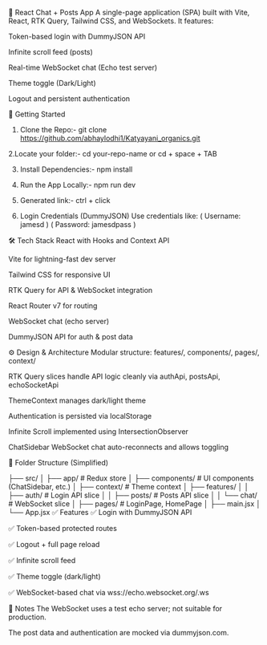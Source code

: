 🧠 React Chat + Posts App
A single-page application (SPA) built with Vite, React, RTK Query, Tailwind CSS, and WebSockets. It features:

Token-based login with DummyJSON API

Infinite scroll feed (posts)

Real-time WebSocket chat (Echo test server)

Theme toggle (Dark/Light)

Logout and persistent authentication

🚀 Getting Started
1. Clone the Repo:-
git clone https://github.com/abhaylodhi1/Katyayani_organics.git

2.Locate your folder:-
cd your-repo-name or cd + space + TAB

3. Install Dependencies:-
npm install

4. Run the App Locally:-
npm run dev

5. Generated link:-
ctrl + click 

6. Login Credentials (DummyJSON)
Use credentials like:
( Username: jamesd )
( Password: jamesdpass )

🛠️ Tech Stack
React with Hooks and Context API

Vite for lightning-fast dev server

Tailwind CSS for responsive UI

RTK Query for API & WebSocket integration

React Router v7 for routing

WebSocket chat (echo server)

DummyJSON API for auth & post data

⚙️ Design & Architecture
Modular structure: features/, components/, pages/, context/

RTK Query slices handle API logic cleanly via authApi, postsApi, echoSocketApi

ThemeContext manages dark/light theme

Authentication is persisted via localStorage

Infinite Scroll implemented using IntersectionObserver

ChatSidebar WebSocket chat auto-reconnects and allows toggling

📁 Folder Structure (Simplified)

├── src/
│   ├── app/              # Redux store
│   ├── components/       # UI components (ChatSidebar, etc.)
│   ├── context/          # Theme context
│   ├── features/
│   │   ├── auth/         # Login API slice
│   │   ├── posts/        # Posts API slice
│   │   └── chat/         # WebSocket slice
│   ├── pages/            # LoginPage, HomePage
│   ├── main.jsx
│   └── App.jsx
✅ Features
✅ Login with DummyJSON API

✅ Token-based protected routes

✅ Logout + full page reload

✅ Infinite scroll feed

✅ Theme toggle (dark/light)

✅ WebSocket-based chat via wss://echo.websocket.org/.ws

📌 Notes
The WebSocket uses a test echo server; not suitable for production.

The post data and authentication are mocked via dummyjson.com.
